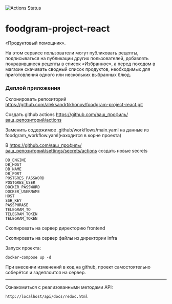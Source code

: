 ![Actions Status](https://github.com/aleksandrtikhonov/foodgram-project-react/actions/workflows/main.yml/badge.svg)

# foodgram-project-react
 «Продуктовый помощник».
 
На этом сервисе пользователи могут публиковать рецепты, подписываться на публикации других пользователей, добавлять понравившиеся рецепты в список «Избранное», а перед походом в магазин скачивать сводный список продуктов, необходимых для приготовления одного или нескольких выбранных блюд.
 
### Деплой приложения
Склонировать репозиторий https://github.com/aleksandrtikhonov/foodgram-project-react.git

Создать github actions https://github.com/ваш_профиль/ваш_репозиторий/actions

Заменить содержимое .github/workflows/main.yaml на данные из foodgram_workflow.yaml(находится в корне проекта)

В https://github.com/ваш_профиль/ваш_репозиторий/settings/secrets/actions создать новые secrets

```shell
DB_ENGINE
DB_HOST
DB_NAME
DB_PORT
POSTGRES_PASSWORD
POSTGRES_USER
DOCKER_PASSWORD
DOCKER_USERNAME
HOST
SSH_KEY
PASSPHRASE
TELEGRAM_TO
TELEGRAM_TOKEN
TELEGRAM_TOKEN
```

Скопировать на сервер директорию frontend

Скопировать на сервер файлы из директории infra

Запуск проекта:

```shell
docker-compose up -d
```

При внесении изменений в код на github, проект самостоятельно соберётся и задеплоится на сервер.
_______________________________________________________________

Ознакомиться с реализованными методами API:
```shell
http://localhost/api/docs/redoc.html
```
